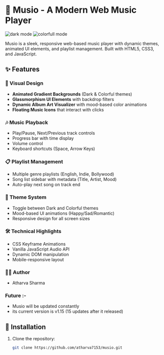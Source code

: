 # 🎵 Musio - A Modern Web Music Player

![dark mode](/musio-main/new-ui.png) 
![colorfull mode](/musio-main/colorfull-mode.png)


Musio is a sleek, responsive web-based music player with dynamic themes, animated UI elements, and playlist management. Built with HTML5, CSS3, and JavaScript.

## ✨ Features

### 🎨 Visual Design
- **Animated Gradient Backgrounds** (Dark & Colorful themes)
- **Glassmorphism UI Elements** with backdrop filters
- **Dynamic Album Art Visualizer** with mood-based color animations
- **Floating Music Icons** that interact with clicks

### 🎶 Music Playback
- Play/Pause, Next/Previous track controls
- Progress bar with time display
- Volume control
- Keyboard shortcuts (Space, Arrow Keys)

### 📋 Playlist Management
- Multiple genre playlists (English, Indie, Bollywood)
- Song list sidebar with metadata (Title, Artist, Mood)
- Auto-play next song on track end

### 🌈 Theme System
- Toggle between Dark and Colorful themes
- Mood-based UI animations (Happy/Sad/Romantic)
- Responsive design for all screen sizes

### 🛠️ Technical Highlights
- CSS Keyframe Animations
- Vanilla JavaScript Audio API
- Dynamic DOM manipulation
- Mobile-responsive layout

### 👨‍💻 Author
- Atharva Sharma

### Future :-
- Musio will be updated constantly
- its current version is v1.15 (15 updates after it released)

## 🚀 Installation

1. Clone the repository:
   ```bash
   git clone https://github.com/atharva7153/musio.git